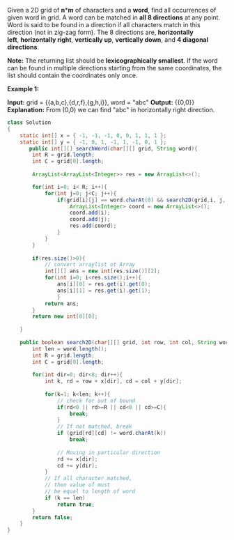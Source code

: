 
Given a 2D grid of **n*****m** of characters and a **word**, find all occurrences of given word in grid. A word can be matched in **all 8 directions** at any point. Word is said to be found in a direction if all characters match in this direction (not in zig-zag form). The 8 directions are, **horizontally left**, **horizontally right**, **vertically up**, **vertically down**, and **4 diagonal directions**.  
  
**Note:** The returning list should be **lexicographically smallest**. If the word can be found in multiple directions starting from the same coordinates, the list should contain the coordinates only once. 

**Example 1:**

**Input:** grid = {{a,b,c},{d,r,f},{g,h,i}},
word = "abc"
**Output:** {{0,0}}
**Explanation:** From (0,0) we can find "abc" in horizontally right direction.

```java
class Solution
{
    static int[] x = { -1, -1, -1, 0, 0, 1, 1, 1 };
    static int[] y = { -1, 0, 1, -1, 1, -1, 0, 1 };
       public int[][] searchWord(char[][] grid, String word){
        int R = grid.length;
        int C = grid[0].length;
        
        ArrayList<ArrayList<Integer>> res = new ArrayList<>();

        for(int i=0; i< R; i++){
            for(int j=0; j<C; j++){
                if(grid[i][j] == word.charAt(0) && search2D(grid,i, j, word)){
                    ArrayList<Integer> coord = new ArrayList<>();
                    coord.add(i);
                    coord.add(j);
                    res.add(coord);
                }
            }
        }
        
        if(res.size()>0){
            // convert arraylist ot Array
            int[][] ans = new int[res.size()][2];
            for(int i=0; i<res.size();i++){
                ans[i][0] = res.get(i).get(0);
                ans[i][1] = res.get(i).get(1);
                }
            return ans;
        }
        return new int[0][0];
            
    }
    
    public boolean search2D(char[][] grid, int row, int col, String word){
        int len = word.length();
        int R = grid.length;
        int C = grid[0].length;
        
        for(int dir=0; dir<8; dir++){
            int k, rd = row + x[dir], cd = col + y[dir];
            
            for(k=1; k<len; k++){
                // check for out of bound
                if(rd<0 || rd>=R || cd<0 || cd>=C){
                    break;
                }
                // If not matched, break
                if (grid[rd][cd] != word.charAt(k))
                    break;
 
                // Moving in particular direction
                rd += x[dir];
                cd += y[dir];
            }
            // If all character matched,
            // then value of must
            // be equal to length of word
            if (k == len)
                return true;
        }
        return false;
    }
}
```